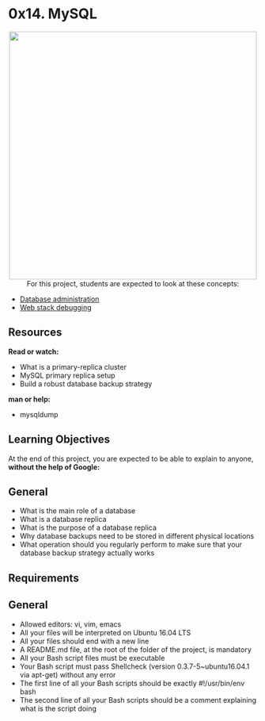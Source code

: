 # 0x14. MySQL
<p align="center"><img src="https://s3.amazonaws.com/intranet-projects-files/holbertonschool-sysadmin_devops/280/KkrkDHT.png" width="500px>"</p><br/>
For this project, students are expected to look at these concepts:

- [Database administration](https://intranet.hbtn.io/concepts/49)
- [Web stack debugging](https://intranet.hbtn.io/concepts/68)

## Resources
**Read or watch:**

- What is a primary-replica cluster
- MySQL primary replica setup
- Build a robust database backup strategy

**man or help:**
- mysqldump

## Learning Objectives
At the end of this project, you are expected to be able to explain to anyone, **without the help of Google:**

## General
- What is the main role of a database
- What is a database replica
- What is the purpose of a database replica
- Why database backups need to be stored in different physical locations
- What operation should you regularly perform to make sure that your database backup strategy actually works

## Requirements
## General
- Allowed editors: vi, vim, emacs
- All your files will be interpreted on Ubuntu 16.04 LTS
- All your files should end with a new line
- A README.md file, at the root of the folder of the project, is mandatory
- All your Bash script files must be executable
- Your Bash script must pass Shellcheck (version 0.3.7-5~ubuntu16.04.1 via apt-get) without any error
- The first line of all your Bash scripts should be exactly #!/usr/bin/env bash
- The second line of all your Bash scripts should be a comment explaining what is the script doing